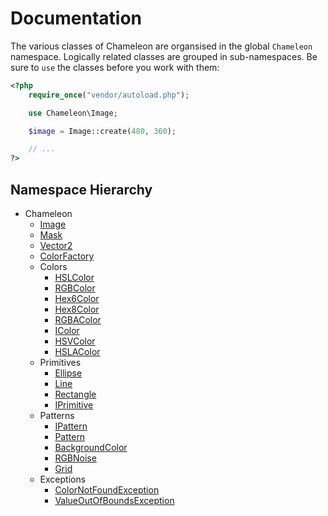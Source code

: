 # Documentation
The various classes of Chameleon are organsised in the global `Chameleon` namespace.
Logically related classes are grouped in sub-namespaces. Be sure to `use` the classes before
you work with them:

```php
<?php
    require_once("vendor/autoload.php");

    use Chameleon\Image;

    $image = Image::create(480, 360);

    // ...
?>
```

## Namespace Hierarchy
* Chameleon
    * [Image](./Image)
    * [Mask](./Mask)
    * [Vector2](Chameleon-Vector2.md)
    * [ColorFactory](Chameleon-ColorFactory.md)
    * Colors
        * [HSLColor](Chameleon-Colors-HSLColor.md)
        * [RGBColor](Chameleon-Colors-RGBColor.md)
        * [Hex6Color](Chameleon-Colors-Hex6Color.md)
        * [Hex8Color](Chameleon-Colors-Hex8Color.md)
        * [RGBAColor](Chameleon-Colors-RGBAColor.md)
        * [IColor](Chameleon-Colors-IColor.md)
        * [HSVColor](Chameleon-Colors-HSVColor.md)
        * [HSLAColor](Chameleon-Colors-HSLAColor.md)
    * Primitives
        * [Ellipse](Chameleon-Primitives-Ellipse.md)
        * [Line](Chameleon-Primitives-Line.md)
        * [Rectangle](Chameleon-Primitives-Rectangle.md)
        * [IPrimitive](Chameleon-Primitives-IPrimitive.md)
    * Patterns
        * [IPattern](Chameleon-Patterns-IPattern.md)
        * [Pattern](Chameleon-Patterns-Pattern.md)
        * [BackgroundColor](Chameleon-Patterns-BackgroundColor.md)
        * [RGBNoise](Chameleon-Patterns-RGBNoise.md)
        * [Grid](Chameleon-Patterns-Grid.md)
    * Exceptions
        * [ColorNotFoundException](Chameleon-Exceptions-ColorNotFoundException.md)
        * [ValueOutOfBoundsException](Chameleon-Exceptions-ValueOutOfBoundsException.md)

